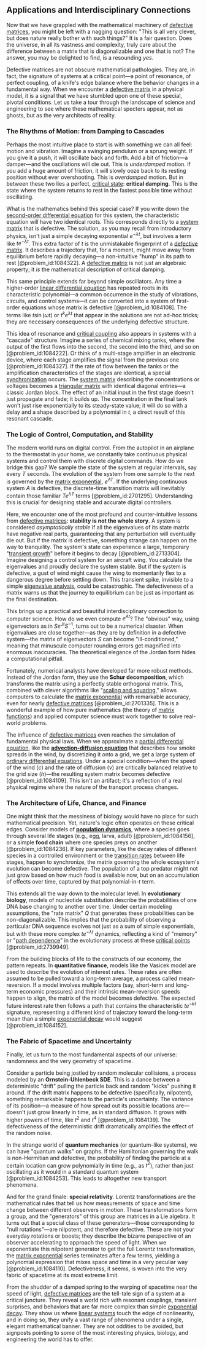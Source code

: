## Applications and Interdisciplinary Connections

Now that we have grappled with the mathematical machinery of [defective matrices](@article_id:193998), you might be left with a nagging question: "This is all very clever, but does nature really bother with such things?" It is a fair question. Does the universe, in all its vastness and complexity, truly care about the difference between a matrix that is diagonalizable and one that is not? The answer, you may be delighted to find, is a resounding *yes*.

Defective matrices are not obscure mathematical pathologies. They are, in fact, the signature of systems at a critical point—a point of resonance, of perfect coupling, of a knife's edge balance where the behavior changes in a fundamental way. When we encounter a [defective matrix](@article_id:153086) in a physical model, it is a signal that we have stumbled upon one of these special, pivotal conditions. Let us take a tour through the landscape of science and engineering to see where these mathematical specters appear, not as ghosts, but as the very architects of reality.

### The Rhythms of Motion: from Damping to Cascades

Perhaps the most intuitive place to start is with something we can all feel: motion and vibration. Imagine a swinging pendulum or a sprung weight. If you give it a push, it will oscillate back and forth. Add a bit of friction—a damper—and the oscillations will die out. This is *underdamped* motion. If you add a huge amount of friction, it will slowly ooze back to its resting position without ever overshooting. This is *overdamped* motion. But in between these two lies a perfect, [critical state](@article_id:160206): **critical damping**. This is the state where the system returns to rest in the fastest possible time without oscillating.

What is the mathematics behind this special case? If you write down the [second-order differential equation](@article_id:176234) for this system, the characteristic equation will have two identical roots. This corresponds directly to a [system matrix](@article_id:171736) that is defective. The solution, as you may recall from introductory physics, isn't just a simple decaying exponential $e^{-\lambda t}$, but involves a term like $t e^{-\lambda t}$. This extra factor of $t$ is the unmistakable fingerprint of a [defective matrix](@article_id:153086). It describes a trajectory that, for a moment, might move away from equilibrium before rapidly decaying—a non-intuitive "hump" in its path to rest [@problem_id:1084322]. A [defective matrix](@article_id:153086) is not just an algebraic property; it *is* the mathematical description of critical damping.

This same principle extends far beyond simple oscillators. Any time a higher-order [linear differential equation](@article_id:168568) has repeated roots in its characteristic polynomial—a common occurrence in the study of vibrations, circuits, and control systems—it can be converted into a system of first-order equations whose matrix is defective [@problem_id:1084108]. The terms like $t\sin(\omega t)$ or $t^k e^{\lambda t}$ that appear in the solutions are not ad-hoc tricks; they are necessary consequences of the underlying defective structure.

This idea of resonance and [critical coupling](@article_id:267754) also appears in systems with a "cascade" structure. Imagine a series of chemical mixing tanks, where the output of the first flows into the second, the second into the third, and so on [@problem_id:1084222]. Or think of a multi-stage amplifier in an electronic device, where each stage amplifies the signal from the previous one [@problem_id:1084327]. If the rate of flow between the tanks or the amplification characteristics of the stages are identical, a special [synchronization](@article_id:263424) occurs. The [system matrix](@article_id:171736) describing the concentrations or voltages becomes a [triangular matrix](@article_id:635784) with identical diagonal entries—a classic Jordan block. The effect of an initial input in the first stage doesn't just propagate and fade; it builds up. The concentration in the final tank won't just rise exponentially to its steady-state value; it will do so with a delay and a shape described by a polynomial in $t$, a direct result of this resonant cascade.

### The Logic of Control, Computation, and Stability

The modern world runs on digital control. From the autopilot in an airplane to the thermostat in your home, we constantly take continuous physical systems and control them with discrete digital commands. How do we bridge this gap? We sample the state of the system at regular intervals, say every $T$ seconds. The evolution of the system from one sample to the next is governed by the [matrix exponential](@article_id:138853), $e^{AT}$. If the underlying continuous system $A$ is defective, the discrete-time transition matrix will inevitably contain those familiar $T e^{\lambda T}$ terms [@problem_id:2701295]. Understanding this is crucial for designing stable and accurate digital controllers.

Here, we encounter one of the most profound and counter-intuitive lessons from [defective matrices](@article_id:193998): **stability is not the whole story**. A system is considered *asymptotically stable* if all the eigenvalues of its state matrix have negative real parts, guaranteeing that any perturbation will eventually die out. But if the matrix is defective, something strange can happen on the way to tranquility. The system's state can experience a large, temporary "[transient growth](@article_id:263160)" before it begins to decay [@problem_id:2713304]. Imagine designing a control system for an aircraft wing. You calculate the eigenvalues and proudly declare the system stable. But if the system is defective, a gust of wind might cause the wing to momentarily flex to a dangerous degree before settling down. This transient spike, invisible to a simple [eigenvalue analysis](@article_id:272674), could be catastrophic. The defectiveness of a matrix warns us that the journey to equilibrium can be just as important as the final destination.

This brings up a practical and beautiful interdisciplinary connection to computer science. How do we even compute $e^{At}$? The "obvious" way, using eigenvectors as in $S e^{Jt} S^{-1}$, turns out to be a numerical disaster. When eigenvalues are close together—as they are by definition in a defective system—the matrix of eigenvectors $S$ can become "ill-conditioned," meaning that minuscule computer rounding errors get magnified into enormous inaccuracies. The theoretical elegance of the Jordan form hides a computational pitfall.

Fortunately, numerical analysts have developed far more robust methods. Instead of the Jordan form, they use the **Schur decomposition**, which transforms the matrix using a perfectly stable orthogonal matrix. This, combined with clever algorithms like "[scaling and squaring](@article_id:177699)," allows computers to calculate the [matrix exponential](@article_id:138853) with remarkable accuracy, even for nearly [defective matrices](@article_id:193998) [@problem_id:2701335]. This is a wonderful example of how pure mathematics (the theory of [matrix functions](@article_id:179898)) and applied computer science must work together to solve real-world problems.

The influence of [defective matrices](@article_id:193998) even reaches the simulation of fundamental physical laws. When we approximate a [partial differential equation](@article_id:140838), like the **[advection-diffusion equation](@article_id:143508)** that describes how smoke spreads in the wind, by discretizing it onto a grid, we get a large system of [ordinary differential equations](@article_id:146530). Under a special condition—when the speed of the wind ($c$) and the rate of diffusion ($\nu$) are critically balanced relative to the grid size ($h$)—the resulting system matrix becomes defective [@problem_id:1084109]. This isn't an artifact; it's a reflection of a real physical regime where the nature of the transport process changes.

### The Architecture of Life, Chance, and Finance

One might think that the messiness of biology would have no place for such mathematical precision. Yet, nature's logic often operates on these critical edges. Consider models of **[population dynamics](@article_id:135858)**, where a species goes through several life stages (e.g., egg, larva, adult) [@problem_id:1084156], or a simple **food chain** where one species preys on another [@problem_id:1084236]. If key parameters, like the decay rates of different species in a controlled environment or the [transition rates](@article_id:161087) between life stages, happen to synchronize, the matrix governing the whole ecosystem's evolution can become defective. The population of a top predator might not just grow based on how much food is available now, but on an accumulation of effects over time, captured by that polynomial-in-$t$ term.

This extends all the way down to the molecular level. In **evolutionary biology**, models of nucleotide substitution describe the probabilities of one DNA base changing to another over time. Under certain modeling assumptions, the "rate matrix" $Q$ that generates these probabilities can be non-diagonalizable. This implies that the probability of observing a particular DNA sequence evolves not just as a sum of simple exponentials, but with these more complex $t e^{-\lambda t}$ dynamics, reflecting a kind of "memory" or "[path dependence](@article_id:138112)" in the evolutionary process at these [critical points](@article_id:144159) [@problem_id:2739949].

From the building blocks of life to the constructs of our economy, the pattern repeats. In **quantitative finance**, models like the Vasicek model are used to describe the evolution of interest rates. These rates are often assumed to be pulled toward a long-term average, a process called mean-reversion. If a model involves multiple factors (say, short-term and long-term economic pressures) and their intrinsic mean-reversion speeds happen to align, the matrix of the model becomes defective. The expected future interest rate then follows a path that contains the characteristic $t e^{-kt}$ signature, representing a different kind of trajectory toward the long-term mean than a simple [exponential decay](@article_id:136268) would suggest [@problem_id:1084152].

### The Fabric of Spacetime and Uncertainty

Finally, let us turn to the most fundamental aspects of our universe: randomness and the very geometry of spacetime.

Consider a particle being jostled by random molecular collisions, a process modeled by an **Ornstein-Uhlenbeck SDE**. This is a dance between a deterministic "drift" pulling the particle back and random "kicks" pushing it around. If the drift matrix happens to be defective (specifically, nilpotent), something remarkable happens to the particle's uncertainty. The variance of its position—a measure of how spread out its possible locations are—doesn't just grow linearly in time, as in standard diffusion. It grows with higher powers of time, like $t^2$ and $t^4$ [@problem_id:1084139]. The defectiveness of the deterministic drift dramatically amplifies the effect of the random noise.

In the strange world of **quantum mechanics** (or quantum-like systems), we can have "quantum walks" on graphs. If the Hamiltonian governing the walk is non-Hermitian and defective, the probability of finding the particle at a certain location can grow polynomially in time (e.g., as $t^2$), rather than just oscillating as it would in a standard quantum system [@problem_id:1084253]. This leads to altogether new transport phenomena.

And for the grand finale: **special relativity**. Lorentz transformations are the mathematical rules that tell us how measurements of space and time change between different observers in motion. These transformations form a group, and the "generators" of this group are matrices in a Lie algebra. It turns out that a special class of these generators—those corresponding to "null rotations"—are nilpotent, and therefore defective. These are not your everyday rotations or boosts; they describe the bizarre perspective of an observer accelerating to approach the speed of light. When we exponentiate this nilpotent generator to get the full Lorentz transformation, the [matrix exponential](@article_id:138853) series terminates after a few terms, yielding a polynomial expression that mixes space and time in a very peculiar way [@problem_id:1084110]. Defectiveness, it seems, is woven into the very fabric of spacetime at its most extreme limit.

From the shudder of a damped spring to the warping of spacetime near the speed of light, [defective matrices](@article_id:193998) are the tell-tale sign of a system at a critical juncture. They reveal a world rich with resonant couplings, transient surprises, and behaviors that are far more complex than simple [exponential decay](@article_id:136268). They show us where [linear systems](@article_id:147356) touch the edge of nonlinearity, and in doing so, they unify a vast range of phenomena under a single, elegant mathematical banner. They are not oddities to be avoided, but signposts pointing to some of the most interesting physics, biology, and engineering the world has to offer.